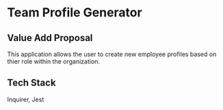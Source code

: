 # Team Profile Generator

##  Value Add Proposal

This application allows the user to create new employee profiles based on thier role within the organization. 

## Tech Stack
Inquirer, Jest